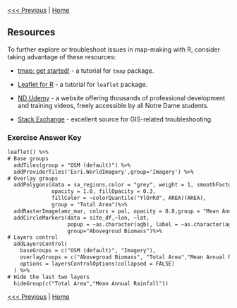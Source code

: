 [<<< Previous](Part4.md) | [Home](../README.md)

## Resources

To further explore or troubleshoot issues in map-making with R, consider taking advantage of these resources:

- [tmap: get started!](https://r-tmap.github.io/tmap/articles/tmap-getstarted.html) - a tutorial for `tmap` package.

- [Leaflet for R](https://rstudio.github.io/leaflet/) - a tutorial for `leaflet` package.

- [ND Udemy](https://nd.udemy.com/) - a website offering thousands of professional development and training videos, freely accessible by all Notre Dame students.

- [Stack Exchange](https://gis.stackexchange.com/) - excellent source for GIS-related troubleshooting.


### Exercise Answer Key

```diff
leaflet() %>%
# Base groups
  addTiles(group = "OSM (default)") %>%
  addProviderTiles('Esri.WorldImagery',group='Imagery') %>%
# Overlay groups
  addPolygons(data = sa_regions,color = "grey", weight = 1, smoothFactor = 0.5,
              opacity = 1.0, fillOpacity = 0.3,
              fillColor = ~colorQuantile("YlOrRd", AREA)(AREA),
              group = "Total Area")%>%
  addRasterImage(amz_mar, colors = pal, opacity = 0.8,group = "Mean Annual Rainfall") %>%
  addCircleMarkers(data = site_df,~lon, ~lat, 
                   popup = ~as.character(agb), label = ~as.character(agb),
                   group="Abovegroud Biomass")%>%
# Layers control
  addLayersControl(
    baseGroups = c("OSM (default)", "Imagery"),
    overlayGroups = c("Abovegroud Biomass", "Total Area","Mean Annual Rainfall"),
    options = layersControlOptions(collapsed = FALSE)
  ) %>%
# Hide the last two layers
  hideGroup(c("Total Area","Mean Annual Rainfall"))
```

[<<< Previous](Part4.md) | [Home](../README.md)
